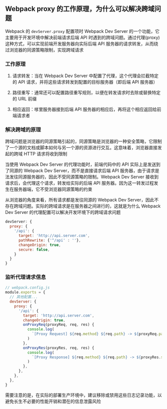 ## Webpack proxy 的工作原理，为什么可以解决跨域问题

Webpack 的 `devServer.proxy` 配置项时 Webpack Dev Server 的一个功能，它主要用于开发环境中解决前端请求后端 API 时遇到的跨域问题。通过代理(proxy) 这种方式，可以实现前端开发服务器向实际后端 API 服务器的请求转发，从而绕过浏览器的同源策略限制，实现跨域请求

### 工作原理

1. 请求转发：当在 Webpack Dev Server 中配置了代理，这个代理会拦截特定的 API 请求，并将这些请求转发到配置的目标服务器（即后端 API 服务器）

2. 路径重写：通常还可以配置路径重写规则，以便在转发请求时去除或替换特定的 URL 前缀

3. 相应返回：嗲里服务器接到后端 API 服务器的相应后，再将这个相应返回给前端请求者

### 解决跨域的原理

跨域问题是浏览器的同源策略引起的，同源策略是浏览器的一种安全策略，它限制了一个源的文档或脚本如何与另一个源的资源进行交互。这意味着，浏览器直接发起的跨域 HTTP 请求将收到限制

当使用 Webpack Dev Server 的代理功能时，前端代码中的 API 实际上是发送到了同源的 Webpack Dev Server，而不是直接请求后端 API 服务器，由于请求是法发往同源服务器的，因此不受同源策略的限制。Webpack Dev Server 接收到请求后，会代理这个请求，转发给实际的后端 API 服务器。因为这一转发过程发生在服务器端，它不受浏览器同源策略的约束

从浏览器的角度来看，所有请求都是发往同源的 Webpack Dev Server，因此不存在跨域问题。实际的跨域请求是在服务器之间进行的，这就是为什么 Webpack Dev Server 的代理配置可以解决开发环境下的跨域请求问题

```js
devServer: {
  proxy: {
    '/api': {
      target: 'http://api.server.com',
      pathRewrite: {'^/api' : ''},
      changeOrigin: true,
      secure: false,
    }
  }
}
```

### 监听代理请求信息

```js
// webpack.config.js
module.exports = {
  // 其他配置...
  devServer: {
    proxy: {
      '/api': {
        target: 'http://api.server.com',
        changeOrigin: true,
        onProxyReq(proxyReq, req, res) {
          console.log(
            `[Proxy Request] ${req.method} ${req.path} -> ${proxyReq.path}`
          )
        },
        onProxyRes(proxyRes, req, res) {
          console.log(
            `[Proxy Response] ${req.method} ${req.path} -> ${proxyRes.statusCode}`
          )
        },
      },
    },
  },
}
```

需要注意的是，在实际的部署生产环境中，建议移除或禁用这些日志记录功能，以避免长生不必要的性能开销和潜在的信息泄露风险

